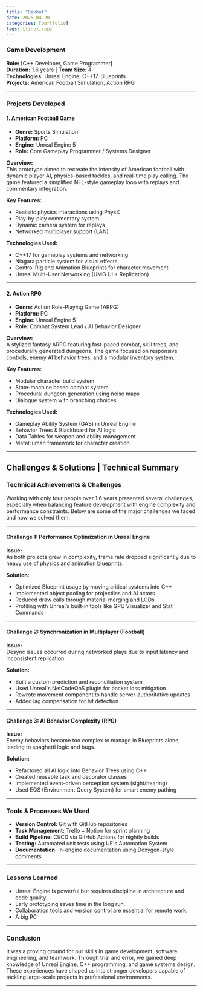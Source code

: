 ```yaml
---
title: "Devbot"
date: 2025-04-20
categories: [portfolio]
tags: [linux,cpp]
---
```


### **Game Development**  

**Role:** [C++ Developer, Game Programmer]  
**Duration:** 1.6 years | **Team Size:** 4  
**Technologies:** Unreal Engine, C++17, Blueprints  
**Projects:** American Football Simulation, Action RPG  

---

### **Projects Developed**

#### **1. American Football Game**

- **Genre:** Sports Simulation
- **Platform:** PC
- **Engine:** Unreal Engine 5
- **Role:** Core Gameplay Programmer / Systems Designer

**Overview:**  
This prototype aimed to recreate the intensity of American football with dynamic player AI, physics-based tackles, and real-time play calling. The game featured a simplified NFL-style gameplay loop with replays and commentary integration.

**Key Features:**

- Realistic physics interactions using PhysX
- Play-by-play commentary system
- Dynamic camera system for replays
- Networked multiplayer support (LAN)

**Technologies Used:**

- C++17 for gameplay systems and networking
- Niagara particle system for visual effects
- Control Rig and Animation Blueprints for character movement
- Unreal Multi-User Networking (UMG UI + Replication)

---

#### **2. Action RPG**

- **Genre:** Action Role-Playing Game (ARPG)
- **Platform:** PC
- **Engine:** Unreal Engine 5
- **Role:** Combat System Lead / AI Behavior Designer

**Overview:**  
A stylized fantasy ARPG featuring fast-paced combat, skill trees, and procedurally generated dungeons. The game focused on responsive controls, enemy AI behavior trees, and a modular inventory system.

**Key Features:**

- Modular character build system
- State-machine based combat system
- Procedural dungeon generation using noise maps
- Dialogue system with branching choices

**Technologies Used:**

- Gameplay Ability System (GAS) in Unreal Engine
- Behavior Trees & Blackboard for AI logic
- Data Tables for weapon and ability management
- MetaHuman framework for character creation

---

## **Challenges & Solutions | Technical Summary**

### **Technical Achievements & Challenges**

Working with only four people over 1.6 years presented several challenges, especially when balancing feature development with engine complexity and performance constraints. Below are some of the major challenges we faced and how we solved them:

---

#### **Challenge 1: Performance Optimization in Unreal Engine**

**Issue:**  
As both projects grew in complexity, frame rate dropped significantly due to heavy use of physics and animation blueprints.

**Solution:**

- Optimized Blueprint usage by moving critical systems into C++
- Implemented object pooling for projectiles and AI actors
- Reduced draw calls through material merging and LODs
- Profiling with Unreal’s built-in tools like GPU Visualizer and Stat Commands

---

#### **Challenge 2: Synchronization in Multiplayer (Football)**

**Issue:**  
Desync issues occurred during networked plays due to input latency and inconsistent replication.

**Solution:**

- Built a custom prediction and reconciliation system
- Used Unreal's NetCodeQoS plugin for packet loss mitigation
- Rewrote movement component to handle server-authoritative updates
- Added lag compensation for hit detection

---

#### **Challenge 3: AI Behavior Complexity (RPG)**

**Issue:**  
Enemy behaviors became too complex to manage in Blueprints alone, leading to spaghetti logic and bugs.

**Solution:**

- Refactored all AI logic into Behavior Trees using C++
- Created reusable task and decorator classes
- Implemented event-driven perception system (sight/hearing)
- Used EQS (Environment Query System) for smart enemy pathing

---

### **Tools & Processes We Used**

- **Version Control:** Git with GitHub repositories
- **Task Management:** Trello + Notion for sprint planning
- **Build Pipeline:** CI/CD via GitHub Actions for nightly builds
- **Testing:** Automated unit tests using UE's Automation System
- **Documentation:** In-engine documentation using Doxygen-style comments

---

### **Lessons Learned**

- Unreal Engine is powerful but requires discipline in architecture and code quality.
- Early prototyping saves time in the long run.
- Collaboration tools and version control are essential for remote work.
- A big PC

---

### **Conclusion**

It was a proving ground for our skills in game development, software engineering, and teamwork. Through trial and error, we gained deep knowledge of Unreal Engine, C++ programming, and game systems design. These experiences have shaped us into stronger developers capable of tackling large-scale projects in professional environments.

---
